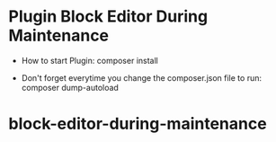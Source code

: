 # Plugin Block Editor During Maintenance

- How to start Plugin:
  composer install

- Don't forget everytime you change the composer.json file to run:
  composer dump-autoload
# block-editor-during-maintenance
